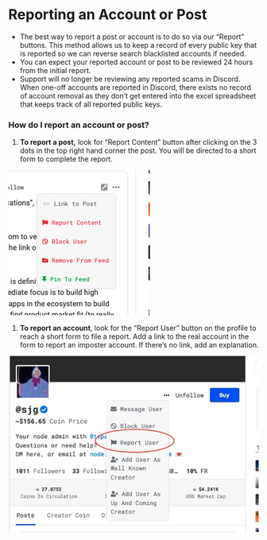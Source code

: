 # Reporting an Account or Post

* The best way to report a post or account is to do so via our “Report” buttons. This method allows us to keep a record of every public key that is reported so we can reverse search blacklisted accounts if needed.&#x20;
* You can expect your reported account or post to be reviewed 24 hours from the initial report.
* Support will no longer be reviewing any reported scams in Discord. When one-off accounts are reported in Discord, there exists no record of account removal as they don’t get entered into the excel spreadsheet that keeps track of all reported public keys.

### How do I report an account or post?&#x20;

1. **To report a post,** look for “Report Content” button after clicking on the 3 dots in the top right hand corner the post. You will be directed to a short form to complete the report.

![](<../.gitbook/assets/Report Content.png>)

1. **To report an account**, look for the “Report User” button on the profile to reach a short form to file a report. Add a link to the real account in the form to report an imposter account. If there’s no link, add an explanation.

![](<../.gitbook/assets/Report User.jpg>)



